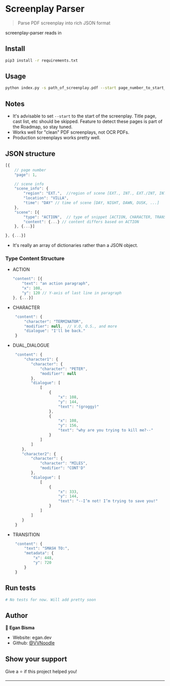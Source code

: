 # Screenplay Parser

> Parse PDF screenplay into rich JSON format

screenplay-parser reads in

## Install

```sh
pip3 install -r requirements.txt
```

## Usage

```sh
python index.py -s path_of_screenplay.pdf --start page_number_to_start_analyzing
```

## Notes

- It's advisable to set `--start` to the start of the screenplay. Title page, cast list, etc should be skipped. Feature to detect these pages is part of the Roadmap, so stay tuned.
- Works well for "clean" PDF screenplays, not OCR PDFs.
- Production screenplays works pretty well.

## JSON structure

```js
[{
    // page number
    "page": 1,

    // scene info
    "scene_info": {
        "region": "EXT.",  //region of scene [EXT., INT., EXT./INT, INT./EXT]
        "location": "VILLA",
        "time": "DAY" // time of scene [DAY, NIGHT, DAWN, DUSK, ...]
    },
    "scene": [{
        "type": "ACTION",  // type of snippet [ACTION, CHARACTER, TRANSITION, DUAL_DIALOGUE]
        "content": {...} // content differs based on ACTION
    }, {...}]

}, {...}]
```

- It's really an array of dictionaries rather than a JSON object.

### Type Content Structure

- ACTION
  ```js
  "content": [{
      "text": "an action paragraph",
      "x": 108,
      "y": 120 // Y-axis of last line in paragraph
  }, {...}]
  ```
- CHARACTER
  ```js
   "content": {
       "character": "TERMINATOR",
       "modifier": null,  // V.O, O.S., and more
       "dialogue": "I'll be back."
   }
  ```
- DUAL_DIALOGUE
  ```js
   "content": {
       "character1": {
          "character": {
              "character": "PETER",
              "modifier": null
          },
          "dialogue": [
              [
                  {
                      "x": 108,
                      "y": 144,
                      "text": "(groggy)"
                  },
                  {
                      "x": 108,
                      "y": 156,
                      "text": "why are you trying to kill me?--"
                  }
              ]
          ]
      },
      "character2": {
          "character": {
              "character": "MILES",
              "modifier": "CONT'D"
          },
          "dialogue": [
              [
                  {
                      "x": 333,
                      "y": 144,
                      "text": "--I’m not! I’m trying to save you!"
                  }
              ]
          ]
      }
   }
  ```
- TRANSITION
  ```js
   "content": {
       "text": "SMASH TO:",
       "metadata": {
           "x": 448,
           "y": 720
       }
   }
  ```

## Run tests

```sh
# No tests for now. Will add pretty soon
```

## Author

👤 **Egan Bisma**

- Website: egan.dev
- Github: [@VVNoodle](https://github.com/VVNoodle)

## Show your support

Give a ⭐️ if this project helped you!

---
